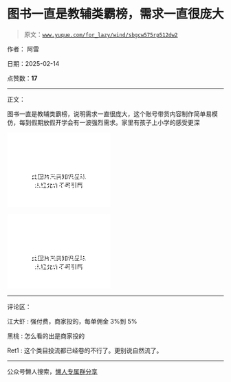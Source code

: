 # 图书一直是教辅类霸榜，需求一直很庞大

> 原文：[`www.yuque.com/for_lazy/wind/sbgcw575rp512dw2`](https://www.yuque.com/for_lazy/wind/sbgcw575rp512dw2)

作者： 阿雷

日期：2025-02-14

点赞数：**17**

* * *

正文：

图书一直是教辅类霸榜，说明需求一直很庞大，这个账号带货内容制作简单易模仿，每到假期放假开学会有一波强烈需求。家里有孩子上小学的感受更深

![](img/59d8a4a64ee1bd390189a7b256150610.png "None")

![](img/ef5c2587f40da3de7eadd96c70d62a91.png "None")

* * *

评论区：

江大虾 : 强付费，商家投的，每单佣金 3%到 5%

黑桃 : 怎么看的出是商家投的

Ret1 : 这个类目投流都已经卷的不行了。更别说自然流了。

* * *

公众号懒人搜索，[懒人专属群分享](https://lazybook.fun/#/blog/group)